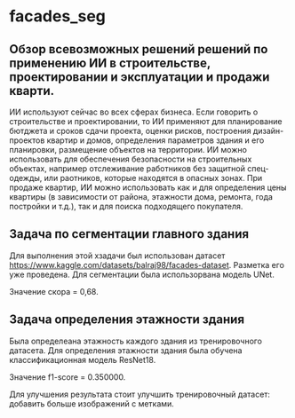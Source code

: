 # facades_seg
## Обзор всевозможных решений решений по применению ИИ в строительстве, проектировании и эксплуатации и продажи кварти.
ИИ используют сейчас во всех сферах бизнеса. Если говорить о строительстве и проектировании, то ИИ применяют для планирование бютджета и сроков сдачи проекта, оценки рисков, построения дизайн-проектов квартир и домов, определения параметров здания и его планировки, размещение объектов на территории. 
ИИ можно использовать для обеспечения безопасности на строительных объектах, например отслеживание работников без защитной спец-одежды, или раотников, которые находятся в опасных зонах.
При продаже квартир, ИИ можно использовать как и для определения цены квартиры (в зависимости от района, этажности дома, ремонта, года постройки и т.д.), так и для поиска подходящего покупателя.
## Задача по сегментации главного здания
Для выполнения этой хзадачи был использован датасет https://www.kaggle.com/datasets/balraj98/facades-dataset. Разметка его уже проведена. Для сегментации была использорвана модель UNet.

Значение скора = 0,68.
## Задача определения этажности здания
Была определеана этажность каждого здания из тренировочного датасета. Для определения этажности здания была обучена классификационная модель ResNet18.

Значение f1-score = 0.350000.

Для улучшения результата стоит улучшить тренировочный датасет: добавить больше изображений с метками.
